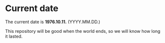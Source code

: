 # Current date

The current date is **1976.10.11.** (YYYY.MM.DD.)

This repository will be good when the world ends, so we will know how long it lasted.
